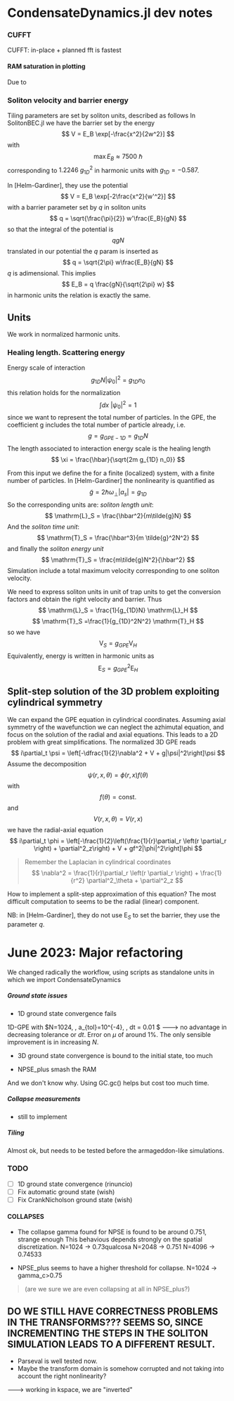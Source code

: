 # CondensateDynamics.jl dev notes

### CUFFT

CUFFT: in-place + planned fft is fastest

#### RAM saturation in plotting 
Due to 

### Soliton velocity and barrier energy
Tiling parameters are set by soliton units, described as follows
In SolitonBEC.jl we have the barrier set by the energy
$$
V = E_B \exp[-\frac{x^2}{2w^2}]
$$
with 
$$
\max{E_B} \approx 7500 \ \hbar
$$
corresponding to $1.2246 \ g_{1D}^2$ in harmonic units with $g_{1D} = -0.587$.

In [Helm-Gardiner], they use the potential 
$$
V = E_B \exp[-2\frac{x^2}{w'^2}]
$$
with a barrier parameter set by $q$ in soliton units
$$
 q = \sqrt{\frac{\pi}{2}} w'\frac{E_B}{gN}
$$
so that the integral of the potential is 
$$
qgN
$$
translated in our potential the $q$ param is inserted as
$$
q = \sqrt{2\pi} w\frac{E_B}{gN}
$$
$q$ is adimensional.
This implies 
$$
E_B = q \frac{gN}{\sqrt{2\pi} w}
$$
in harmonic units the relation is exactly the same.


## Units
We work in normalized harmonic units.

### Healing length. Scattering energy

Energy scale of interaction
$$
g_{1D}N|\psi_0|^2 = g_{1D}n_0
$$
this relation holds for the normalization 
$$
    \int dx  \ |\psi_0|^2 = 1
$$
since we want to represent the total number of particles. In the GPE, the coefficient g includes the total number of particle already, i.e.
$$
 g = g_{GPE-1D} = g_{1D}N 
$$
The length associated to interaction energy scale is the healing length
$$
\xi = \frac{\hbar}{\sqrt{2m g_{1D} n_0}}
$$

From this input we define the for a finite (localized) system, with a finite number of particles. In [Helm-Gardiner] the nonlinearity is quantified as 
$$
\tilde{g} = 2\hbar \omega_\perp |a_s| = g_{1D}
$$
So the corresponding units are: *soliton length unit*:
$$
\mathrm{L}_S =  \frac{\hbar^2}{m\tilde{g}N}
$$
And the *soliton time unit*:
$$
\mathrm{T}_S = \frac{\hbar^3}{m \tilde{g}^2N^2}
$$
and finally the *soliton energy unit*
$$
\mathrm{T}_S = \frac{m\tilde{g}N^2}{\hbar^2}
$$
Simulation include a total maximum velocity corresponding to one soliton velocity.

We need to express soliton units in unit of trap units to get the conversion factors and obtain the right velocity and barrier.
Thus
$$
\mathrm{L}_S =  \frac{1}{g_{1D}N} \mathrm{L}_H
$$
$$
\mathrm{T}_S =\frac{1}{g_{1D}^2N^2} \mathrm{T}_H  
$$
so we have
$$
\mathrm{V}_S= g_{GPE}\mathrm{V}_H
$$
Equivalently, energy is written in harmonic units as
$$
\mathrm{E}_S= g_{GPE}^2 \mathrm{E}_H 
$$


## Split-step solution of the 3D problem exploiting cylindrical symmetry
We can expand the GPE equation in cylindrical coordinates.
Assuming axial symmetry of the wavefunction we can neglect the azhimutal equation, and focus on the solution of the radial and axial equations. This leads to a 2D problem with great simplifications.
The normalized 3D GPE reads
$$
i\partial_t \psi = \left[-\dfrac{1}{2}\nabla^2 + V + g|\psi|^2\right]\psi
$$
Assume the decomposition
$$
\psi(r, x, \theta) = \phi(r, x) f(\theta)
$$
with 
$$
f(\theta) = \mathrm{const.}
$$
and
$$
V(r, x, \theta) = V(r, x)
$$
we have the radial-axial equation
$$
i\partial_t \phi = \left[-\frac{1}{2}\left(\frac{1}{r}\partial_r \left(r \partial_r \right) + \partial^2_z\right) + V + gf^2|\phi|^2\right]\phi
$$

> Remember the Laplacian in cylindrical coordinates
$$
    \nabla^2 = \frac{1}{r}\partial_r \left(r \partial_r \right) + \frac{1}{r^2} \partial^2_\theta + \partial^2_z
$$

How to implement a split-step approximation of this equation?
The most difficult computation to seems to be the radial (linear) component.

NB: in [Helm-Gardiner], they do not use $\mathrm{E}_S$ to set the barrier, they use the parameter $q$.

# June 2023: Major refactoring
We changed radically the workflow, using scripts as standalone units in which we import CondensateDynamics

##### Ground state issues
- 1D ground state convergence fails
 
1D-GPE with $N=1024, \, a_{tol}=10^{-4}, \, dt = 0.01 $ 
---> no advantage in decreasing tolerance or $dt$.
 Error on $\mu$ of around $1\%$. The only sensible improvement is in increasing $N$.

- 3D ground state convergence is bound to the initial state, too much

- NPSE_plus smash the RAM

And we don't know why. Using GC.gc() helps but cost too much time.


##### Collapse measurements
- still to implement

##### Tiling 
Almost ok, but needs to be tested before the armageddon-like simulations.

### TODO
- [ ] 1D ground state convergence (rinuncio)
- [ ] Fix automatic ground state (wish)
- [ ] Fix CrankNicholson ground state (wish)

#### COLLAPSES
- The collapse gamma found for NPSE is found to be around 0.751, strange enough
This behavious depends strongly on the spatial discretization.
N=1024 -> 0.73qualcosa
N=2048 -> 0.751
N=4096 -> 0.74533

- NPSE_plus seems to have a higher threshold for collapse.
N=1024 -> gamma_c>0.75
> (are we sure we are even collapsing at all in NPSE_plus?) 


## DO WE STILL HAVE CORRECTNESS PROBLEMS IN THE TRANSFORMS??? SEEMS SO, SINCE INCREMENTING THE STEPS IN THE SOLITON SIMULATION LEADS TO A DIFFERENT RESULT.
- Parseval is well tested now.
- Maybe the transform domain is somehow corrupted and not taking into account the right nonlinearity?

---> working in kspace, we are "inverted"

  